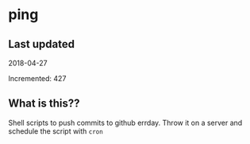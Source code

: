 # ping

## Last updated
2018-04-27

Incremented: 427

## What is this??
Shell scripts to push commits to github errday. Throw it on a server and schedule the script with `cron`
